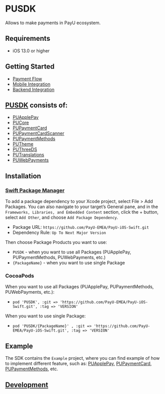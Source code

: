 # PUSDK

Allows to make payments in PayU ecosystem.

## Requirements

* iOS 13.0 or higher

## Getting Started

* [Payment Flow](https://developers.payu.com/en/mobile_sdk.html)
* [Mobile Integration](https://payu-emea.github.io/PayU-iOS-Swift/documentation/pusdk/)
* [Backend Integration](https://developers.payu.com/en/restapi.html)

## [PUSDK](https://payu-emea.github.io/PayU-iOS-Swift/documentation/pusdk) consists of:

* [PUApplePay](https://payu-emea.github.io/PayU-iOS-Swift/documentation/pusdk/gettingstartedwithapplepay)
* [PUCore](https://payu-emea.github.io/PayU-iOS-Swift/documentation/pusdk/gettingstartedwithcore)
* [PUPaymentCard](https://payu-emea.github.io/PayU-iOS-Swift/documentation/pusdk/gettingstartedwithpaymentcard)
* [PUPaymentCardScanner](https://payu-emea.github.io/PayU-iOS-Swift/documentation/pusdk/gettingstartedwithpaymentcardscanner)
* [PUPaymentMethods](https://payu-emea.github.io/PayU-iOS-Swift/documentation/pusdk/gettingstartedwithpaymentmethods)
* [PUTheme](https://payu-emea.github.io/PayU-iOS-Swift/documentation/pusdk/gettingstartedwiththeme)
* [PUThreeDS](https://payu-emea.github.io/PayU-iOS-Swift/documentation/pusdk/gettingstartedwiththreeds)
* [PUTranslations](https://payu-emea.github.io/PayU-iOS-Swift/documentation/pusdk/gettingstartedwithtranslations)
* [PUWebPayments](https://payu-emea.github.io/PayU-iOS-Swift/documentation/pusdk/gettingstartedwithwebpayments)

## Installation

### [Swift Package Manager](https://www.swift.org/package-manager/)

To add a package dependency to your Xcode project, select File > Add Packages. You can also navigate to your target’s General pane, and in the `Frameworks, Libraries, and Embedded Content` section, click the + button, select `Add Other`, and choose `Add Package Dependency`. 

* Package URL: `https://github.com/PayU-EMEA/PayU-iOS-Swift.git`
* Dependency Rule: `Up To Next Major Version`

Then choose Package Products you want to use:

* `PUSDK` - when you want to use all Packages (PUApplePay, PUPaymentMethods, PUWebPayments, etc.)
* `{PackageName}` - when you want to use single Package

### CocoaPods

When you want to use all Packages (PUApplePay, PUPaymentMethods, PUWebPayments, etc.):
* `pod 'PUSDK', :git => 'https://github.com/PayU-EMEA/PayU-iOS-Swift.git', :tag => 'VERSION'`

When you want to use single Package:
* `pod 'PUSDK/{PackageName}' , :git => 'https://github.com/PayU-EMEA/PayU-iOS-Swift.git', :tag => 'VERSION'`

## Example

The SDK contains the `Example` project, where you can find example of how to implement different feature, such as: [PUApplePay](https://payu-emea.github.io/PayU-iOS-Swift/documentation/pusdk/gettingstartedwithapplepay), [PUPaymentCard](https://payu-emea.github.io/PayU-iOS-Swift/documentation/pusdk/gettingstartedwithpaymentcard), [PUPaymentMethods](https://payu-emea.github.io/PayU-iOS-Swift/documentation/pusdk/gettingstartedwithpaymentmethods), etc. 

## [Development](./dev/README.md)
